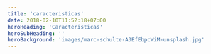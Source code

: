 ```yaml
---
title: 'caracteristicas'
date: 2018-02-10T11:52:18+07:00
heroHeading: 'Caracteristicas'
heroSubHeading: ''
heroBackground: 'images/marc-schulte-A3EfEbpcWiM-unsplash.jpg'
---
```

